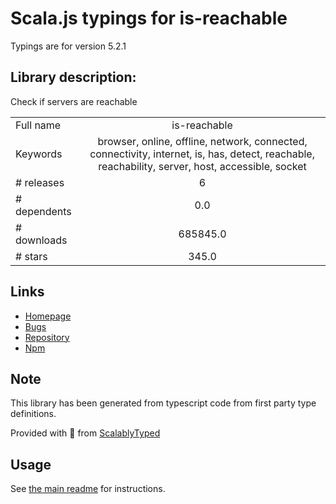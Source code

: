 
# Scala.js typings for is-reachable

Typings are for version 5.2.1

## Library description:
Check if servers are reachable

|                    |                 |
| ------------------ | :-------------: |
| Full name          | is-reachable |
| Keywords           | browser, online, offline, network, connected, connectivity, internet, is, has, detect, reachable, reachability, server, host, accessible, socket |
| # releases         | 6 |
| # dependents       | 0.0 |
| # downloads        | 685845.0 |
| # stars            | 345.0 |

## Links
- [Homepage](https://github.com/sindresorhus/is-reachable#readme)
- [Bugs](https://github.com/sindresorhus/is-reachable/issues)
- [Repository](https://github.com/sindresorhus/is-reachable)
- [Npm](https://www.npmjs.com/package/is-reachable)
    


## Note
This library has been generated from typescript code from first party type definitions.

Provided with :purple_heart: from [ScalablyTyped](https://github.com/oyvindberg/ScalablyTyped)

## Usage
See [the main readme](../../readme.md) for instructions.


